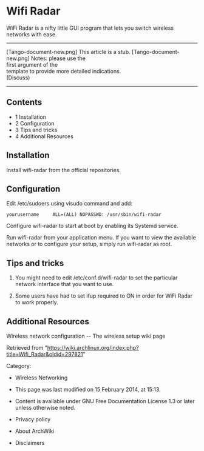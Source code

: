 Wifi Radar
==========

WiFi Radar is a nifty little GUI program that lets you switch wireless
networks with ease.

  ------------------------ ------------------------ ------------------------
  [Tango-document-new.png] This article is a stub.  [Tango-document-new.png]
                           Notes: please use the    
                           first argument of the    
                           template to provide more 
                           detailed indications.    
                           (Discuss)                
  ------------------------ ------------------------ ------------------------

Contents
--------

-   1 Installation
-   2 Configuration
-   3 Tips and tricks
-   4 Additional Resources

Installation
------------

Install wifi-radar from the official repositories.

Configuration
-------------

Edit /etc/sudoers using visudo command and add:

    yourusername     ALL=(ALL) NOPASSWD: /usr/sbin/wifi-radar

Configure wifi-radar to start at boot by enabling its Systemd service.

Run wifi-radar from your application menu. If you want to view the
available networks or to configure your setup, simply run wifi-radar as
root.

Tips and tricks
---------------

1.  You might need to edit /etc/conf.d/wifi-radar to set the particular
    network interface that you want to use.

1.  Some users have had to set ifup required to ON in order for WiFi
    Radar to work properly.

Additional Resources
--------------------

Wireless network configuration -- The wireless setup wiki page

Retrieved from
"https://wiki.archlinux.org/index.php?title=Wifi_Radar&oldid=297821"

Category:

-   Wireless Networking

-   This page was last modified on 15 February 2014, at 15:13.
-   Content is available under GNU Free Documentation License 1.3 or
    later unless otherwise noted.
-   Privacy policy
-   About ArchWiki
-   Disclaimers
